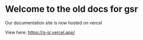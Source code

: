 # Welcome to the old docs for gsr


Our documentation site is now hosted on vercel 


View here: https://g-sr.vercel.app/